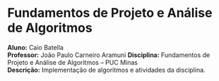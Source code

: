 # Fundamentos de Projeto e Análise de Algoritmos
**Aluno:** Caio Batella  
**Professor:** João Paulo Carneiro Aramuni
**Disciplina:** Fundamentos de Projeto e Análise de Algoritmos – PUC Minas  
**Descrição:** Implementação de algoritmos e atividades da disciplina.

